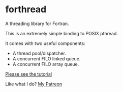 # forthread
A threading library for Fortran.

This is an extremely simple binding to POSIX pthread.

It comes with two useful components:

- A thread pool/dispatcher.
- A concurrent FILO linked queue.
- A concurrent FILO array queue.

[Please see the tutorial](https://github.com/jordan4ibanez/forthread/blob/master/test/example.f90)

Like what I do? [My Patreon](https://www.patreon.com/jordan4ibanez)